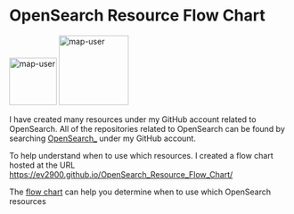 # OpenSearch Resource Flow Chart

 <img width="85" alt="map-user" src="https://img.shields.io/badge/views-604-green"> <img width="125" alt="map-user" src="https://img.shields.io/badge/unique visits-238-green">

I have created many resources under my GitHub account related to OpenSearch. All of the repositories related to OpenSearch can be found by searching [OpenSearch_](https://github.com/ev2900?tab=repositories&q=OpenSearch_&type=&language=&sort=) under my GitHub account.

To help understand when to use which resources. I created a flow chart hosted at the URL https://ev2900.github.io/OpenSearch_Resource_Flow_Chart/

The [flow chart](https://ev2900.github.io/OpenSearch_Resource_Flow_Chart/) can help you determine when to use which OpenSearch resources
